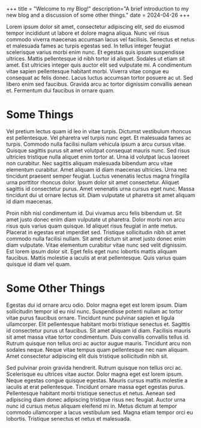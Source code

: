 +++
title = "Welcome to my Blog!"
description="A brief introduction to my new blog and a discussion of some other things."
date = 2024-04-26
+++

Lorem ipsum dolor sit amet, consectetur adipiscing elit, sed do eiusmod tempor incididunt ut labore et dolore magna aliqua. Nunc vel risus commodo viverra maecenas accumsan lacus vel facilisis. Senectus et netus et malesuada fames ac turpis egestas sed. In tellus integer feugiat scelerisque varius morbi enim nunc. Et egestas quis ipsum suspendisse ultrices. Mattis pellentesque id nibh tortor id aliquet. Sodales ut etiam sit amet. Est ultricies integer quis auctor elit sed vulputate mi. A condimentum vitae sapien pellentesque habitant morbi. Viverra vitae congue eu consequat ac felis donec. Lacus luctus accumsan tortor posuere ac ut. Sed libero enim sed faucibus. Gravida arcu ac tortor dignissim convallis aenean et. Fermentum dui faucibus in ornare quam.

# Some Things

Vel pretium lectus quam id leo in vitae turpis. Dictumst vestibulum rhoncus est pellentesque. Vel pharetra vel turpis nunc eget. Et malesuada fames ac turpis. Commodo nulla facilisi nullam vehicula ipsum a arcu cursus vitae. Quisque sagittis purus sit amet volutpat consequat mauris nunc. Sed risus ultricies tristique nulla aliquet enim tortor at. Urna id volutpat lacus laoreet non curabitur. Nec sagittis aliquam malesuada bibendum arcu vitae elementum curabitur. Amet aliquam id diam maecenas ultricies. Urna nec tincidunt praesent semper feugiat. Luctus venenatis lectus magna fringilla urna porttitor rhoncus dolor. Ipsum dolor sit amet consectetur. Aliquet sagittis id consectetur purus. Amet venenatis urna cursus eget nunc. Massa tincidunt dui ut ornare lectus sit. Diam vulputate ut pharetra sit amet aliquam id diam maecenas.

Proin nibh nisl condimentum id. Dui vivamus arcu felis bibendum ut. Sit amet justo donec enim diam vulputate ut pharetra. Dolor morbi non arcu risus quis varius quam quisque. Id aliquet risus feugiat in ante metus. Placerat in egestas erat imperdiet sed. Tristique sollicitudin nibh sit amet commodo nulla facilisi nullam. Sit amet dictum sit amet justo donec enim diam vulputate. Vitae elementum curabitur vitae nunc sed velit dignissim. Est lorem ipsum dolor sit. Eget felis eget nunc lobortis mattis aliquam faucibus. Mattis molestie a iaculis at erat pellentesque. Quis varius quam quisque id diam vel quam.

# Some Other Things

Egestas dui id ornare arcu odio. Dolor magna eget est lorem ipsum. Diam sollicitudin tempor id eu nisl nunc. Suspendisse potenti nullam ac tortor vitae purus faucibus ornare. Tincidunt nunc pulvinar sapien et ligula ullamcorper. Elit pellentesque habitant morbi tristique senectus et. Sagittis id consectetur purus ut faucibus. Sit amet aliquam id diam. Facilisis mauris sit amet massa vitae tortor condimentum. Duis convallis convallis tellus id. Rutrum quisque non tellus orci ac auctor augue mauris. Tincidunt arcu non sodales neque. Neque vitae tempus quam pellentesque nec nam aliquam. Amet consectetur adipiscing elit duis tristique sollicitudin nibh sit.

Sed pulvinar proin gravida hendrerit. Rutrum quisque non tellus orci ac. Scelerisque eu ultrices vitae auctor. Dolor magna eget est lorem ipsum. Neque egestas congue quisque egestas. Mauris cursus mattis molestie a iaculis at erat pellentesque. Tincidunt ornare massa eget egestas purus. Pellentesque habitant morbi tristique senectus et netus. Aenean sed adipiscing diam donec adipiscing tristique risus nec feugiat. Auctor urna nunc id cursus metus aliquam eleifend mi in. Metus dictum at tempor commodo ullamcorper a lacus vestibulum sed. Magna etiam tempor orci eu lobortis. Tristique senectus et netus et malesuada.